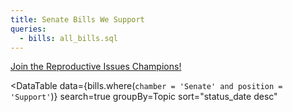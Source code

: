 ```yaml
---
title: Senate Bills We Support
queries:
  - bills: all_bills.sql
---
```


[Join the Reproductive Issues Champions!](https://secure.everyaction.com/ijP2C35RDk-5hJVeXth1Fw2)

<DataTable 
  data={bills.where(`chamber = 'Senate' and position = 'Support'`)}
  search=true 
  groupBy=Topic 
  sort="status_date desc"
>
  <Column id=url contentType=link linkLabel=bill_number title="Bill Number" opposite=Position openInNewTab=true/>
  <Column id=status_field title="Status" />
  <Column id=progress_percentage title="Progress" contentType=bar barColor=#53768a backgroundColor=#f5f5f5 fmt=pct />
  <Column id=last_action_date title="Last Updated" />
  <Column id=last_action title="Action" />
  <Column id=bill_text_link contentType=link linkLabel="View Text" title="Bill Text" openInNewTab=true />
  <Column id=texas_impact_description	title="Description" />
</DataTable>